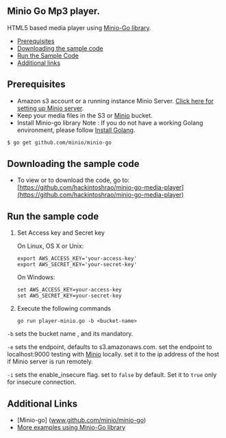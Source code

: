 ## Minio Go Mp3 player. 
 HTML5 based media player using [Minio-Go library](https://github.com/minio/minio-go).  
 
 - [Prerequisites](#prerequisites)
 - [Downloading the sample code](#downloading-the-sample-code)
 - [Run the Sample Code](#run-the-sample-code)
 - [Additional links](#additional-links)
 
## Prerequisites

 - Amazon s3 account or a running instance Minio Server.
   [Click here for setting up Minio server](https://github.com/minio/minio#install-).
 - Keep your media files in the S3 or [Minio](www.minio.io) bucket. 
 - Install Minio-go library
Note : If you do not have a working Golang environment, please follow [Install Golang](./INSTALLGO.md).

```sh
$ go get github.com/minio/minio-go
```
## Downloading the sample code
- To view or to download the code, go to:
  [https://github.com/hackintoshrao/minio-go-media-player](https://github.com/hackintoshrao/minio-go-media-player)

## Run the sample code
1. Set Access key and Secret key

    On Linux, OS X or Unix:

    ~~~~
    export AWS_ACCESS_KEY='your-access-key'
    export AWS_SECRET_KEY='your-secret-key'
    ~~~~

    On Windows:

    ~~~~
    set AWS_ACCESS_KEY=your-access-key
    set AWS_SECRET_KEY=your-secret-key
    ~~~~


2.  Execute the following commands

    ~~~~
    go run player-minio.go -b <bucket-name>
    ~~~~
    
`-b`  sets the bucket name , and its mandatory. 

`-e` sets the endpoint,  defaults to  s3.amazonaws.com. 
     set the endpoint to localhost:9000 testing with [Minio](www.github.com/minio/minio) locally.
     set it to the ip address of the host if Minio server is run remotely.
   
`-i` sets the enable_insecure flag. set to `false` by default. Set it to `true` only for insecure connection. 

## Additional Links 
- [Minio-go] (www.github.com/minio/minio-go)
- [More examples using Minio-Go library](https://github.com/minio/minio-go#example)
